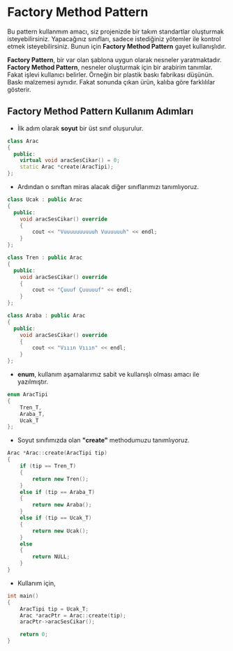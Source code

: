 # Factory Method Pattern
Bu pattern kullanmım amacı, siz projenizde bir takım standartlar oluşturmak isteyebilirsiniz. Yapacağınız sınıfları, sadece istediğiniz yötemler ile kontrol etmek isteyebilirsiniz. Bunun için **Factory Method Pattern** gayet kullanışlıdır.

**Factory Pattern**, bir var olan şablona uygun olarak nesneler yaratmaktadır. **Factory  Method Pattern**, nesneler oluşturmak için bir arabirim tanımlar. Fakat işlevi kullanıcı belirler. Örneğin bir plastik baskı fabrikası düşünün. Baskı malzemesi aynıdır. Fakat sonunda çıkan ürün, kalıba göre farklılılar gösterir.

## Factory Method Pattern Kullanım Adımları

* İlk adım olarak **soyut** bir üst sınıf oluşurulur.

```cpp
class Arac
{
  public:
    virtual void aracSesCikar() = 0;
    static Arac *create(AracTipi);
};
```
* Ardından o sınıftan miras alacak diğer sınıflarımızı tanımlıyoruz.

```cpp
class Ucak : public Arac
{
  public:
    void aracSesCikar() override
    {
        cout << "Vuuuuuuuuuuh Vuuuuuuh" << endl;
    }
};

class Tren : public Arac
{
  public:
    void aracSesCikar() override
    {
        cout << "Çuuuf Çuuuuuf" << endl;
    }
};

class Araba : public Arac
{
  public:
    void aracSesCikar() override
    {
        cout << "Vııın Vııın" << endl;
    }
};
```
* **enum**, kullanım aşamalarımız sabit ve kullanışlı olması amacı ile yazılmıştır.

```cpp
enum AracTipi
{
    Tren_T,
    Araba_T,
    Ucak_T
};

```

* Soyut sınıfımızda olan **"create"** methodumuzu tanımlıyoruz. 

```cpp
Arac *Arac::create(AracTipi tip)
{
    if (tip == Tren_T)
    {
        return new Tren();
    }
    else if (tip == Araba_T)
    {
        return new Araba();
    }
    else if (tip == Ucak_T)
    {
        return new Ucak();
    }
    else
    {
        return NULL;
    }
}
```

* Kullanım için,

```cpp
int main()
{
    AracTipi tip = Ucak_T;
    Arac *aracPtr = Arac::create(tip);
    aracPtr->aracSesCikar();

    return 0;
}
```